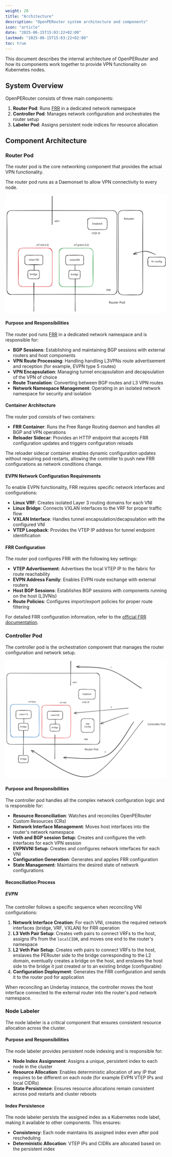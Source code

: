 ```yaml
---
weight: 20
title: "Architecture"
description: "OpenPERouter system architecture and components"
icon: "article"
date: "2025-06-15T15:03:22+02:00"
lastmod: "2025-06-15T15:03:22+02:00"
toc: true
---
```


This document describes the internal architecture of OpenPERouter and how its components work together to provide VPN functionality on Kubernetes nodes.

## System Overview

OpenPERouter consists of three main components:

1. **Router Pod**: Runs [FRR](https://frrouting.org/) in a dedicated network namespace
2. **Controller Pod**: Manages network configuration and orchestrates the router setup
3. **Labeler Pod**: Assigns persistent node indices for resource allocation

## Component Architecture

### Router Pod

The router pod is the core networking component that provides the actual VPN functionality.

The router pod runs as a Daemonset to allow VPN connectivity to every node.

![](/images/openperouterpod.svg)

#### Purpose and Responsibilities

The router pod runs [FRR](https://frrouting.org/) in a dedicated network namespace and is responsible for:

- **BGP Sessions**: Establishing and maintaining BGP sessions with external routers and host components
- **VPN Route Processing**: Handling handling L3VPNs route advertisement and reception (for example, EVPN type 5 routes)
- **VPN Encapsulation**: Managing tunnel encapsulation and decapsulation of the VPN of choice
- **Route Translation**: Converting between BGP routes and L3 VPN routes
- **Network Namespace Management**: Operating in an isolated network namespace for security and isolation

#### Container Architecture

The router pod consists of two containers:

- **FRR Container**: Runs the Free Range Routing daemon and handles all BGP and VPN operations
- **Reloader Sidecar**: Provides an HTTP endpoint that accepts FRR configuration updates and triggers configuration reloads

The reloader sidecar container enables dynamic configuration updates without requiring pod restarts, allowing the controller to push new FRR configurations as network conditions change.

#### EVPN Network Configuration Requirements

To enable EVPN functionality, FRR requires specific network interfaces and configurations:

- **Linux VRF**: Creates isolated Layer 3 routing domains for each VNI
- **Linux Bridge**: Connects VXLAN interfaces to the VRF for proper traffic flow
- **VXLAN Interface**: Handles tunnel encapsulation/decapsulation with the configured VNI
- **VTEP Loopback**: Provides the VTEP IP address for tunnel endpoint identification

#### FRR Configuration

The router pod configures FRR with the following key settings:

- **VTEP Advertisement**: Advertises the local VTEP IP to the fabric for route reachability
- **EVPN Address Family**: Enables EVPN route exchange with external routers
- **Host BGP Sessions**: Establishes BGP sessions with components running on the host (L3VNIs)
- **Route Policies**: Configures import/export policies for proper route filtering

For detailed FRR configuration information, refer to the [official FRR documentation](https://docs.frrouting.org/en/latest/evpn.html?highlight=evpn).

### Controller Pod

The controller pod is the orchestration component that manages the router configuration and network setup.

![](/images/openpecontrollerpod.svg)

#### Purpose and Responsibilities

The controller pod handles all the complex network configuration logic and is responsible for:

- **Resource Reconciliation**: Watches and reconciles OpenPERouter Custom Resources (CRs)
- **Network Interface Management**: Moves host interfaces into the router's network namespace
- **Veth and BGP session Setup**: Creates and configures the veth interfaces for each VPN session
- **EVPNVNI Setup**: Creates and configures network interfaces for each VNI
- **Configuration Generation**: Generates and applies FRR configuration
- **State Management**: Maintains the desired state of network configurations

#### Reconciliation Process

##### EVPN

The controller follows a specific sequence when reconciling VNI configurations:

1. **Network Interface Creation**: For each VNI, creates the required network interfaces (bridge, VRF, VXLAN) for FRR operation
2. **L3 Veth Pair Setup**: Creates veth pairs to connect VRFs to the host, assigns IPs from the `localCIDR`, and moves one end to the router's namespace
3. **L2 Veth Pair Setup**: Creates veth pairs to connect VRFs to the host, enslaves the PERouter side to the bridge
corresponding to the L2 domain, eventually creates a bridge on the host, and enslaves the host side to the bridge it
just created or to an existing bridge (configurable)
4. **Configuration Deployment**: Generates the FRR configuration and sends it to the router pod for application

When reconciling an Underlay instance, the controller moves the host interface connected to the external router into the router's pod network namespace.

### Node Labeler

The node labeler is a critical component that ensures consistent resource allocation across the cluster.

#### Purpose and Responsibilities

The node labeler provides persistent node indexing and is responsible for:

- **Node Index Assignment**: Assigns a unique, persistent index to each node in the cluster
- **Resource Allocation**: Enables deterministic allocation of any IP that requires to be different on each node
(for example EVPN VTEP IPs and local CIDRs)
- **State Persistence**: Ensures resource allocations remain consistent across pod restarts and cluster reboots

#### Index Persistence

The node labeler persists the assigned index as a Kubernetes node label, making it available to other components. This ensures:

- **Consistency**: Each node maintains its assigned index even after pod rescheduling
- **Deterministic Allocation**: VTEP IPs and CIDRs are allocated based on the persistent index
